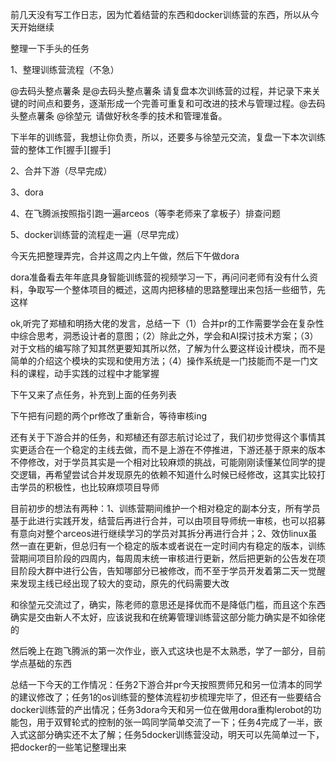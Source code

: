 前几天没有写工作日志，因为忙着结营的东西和docker训练营的东西，所以从今天开始继续

整理一下手头的任务

1、整理训练营流程（不急）

@去码头整点薯条 是@去码头整点薯条 请复盘本次训练营的过程，并记录下来关键的时间点和要务，逐渐形成一个完善可重复和可改进的技术与管理过程。@去码头整点薯条 @徐堃元  请做好秋冬季的技术和管理准备。

下半年的训练营，我想让你负责，所以，还要多与徐堃元交流，复盘一下本次训练营的整体工作[握手][握手]


2、合并下游（尽早完成）

3、dora

4、在飞腾派按照指引跑一遍arceos（等李老师来了拿板子）排查问题

5、docker训练营的流程走一遍（尽早完成）

今天先把整理弄完，合并这周之内上午做，然后下午做dora

dora准备看去年年底具身智能训练营的视频学习一下，再问问老师有没有什么资料，争取写一个整体项目的概述，这周内把移植的思路整理出来包括一些细节，先这样

ok,听完了郑植和明扬大佬的发言，总结一下（1）合并pr的工作需要学会在复杂性中综合思考，洞悉设计者的意图；（2）除此之外，学会和AI探讨技术方案；（3）对于文档的编写除了知其然更要知其所以然，了解为什么要这样设计模块，而不是简单的介绍这个模块的实现和使用方法；（4）操作系统是一门技能而不是一门文科的课程，动手实践的过程中才能掌握

下午又来了点任务，补充到上面的任务列表

下午把有问题的两个pr修改了重新合，等待审核ing

还有关于下游合并的任务，和郑植还有邵志航讨论过了，我们初步觉得这个事情其实更适合在一个稳定的主线去做，而不是上游在不停推进，下游还基于原来的版本不停修改，对于学员其实是一个相对比较麻烦的挑战，可能刚刚读懂某位同学的提交逻辑，再希望尝试合并发现原先的依赖不知道什么时候已经修改，这其实比较打击学员的积极性，也比较麻烦项目导师

目前初步的想法有两种：1、训练营期间维护一个相对稳定的副本分支，所有学员基于此进行实践开发，结营后再进行合并，可以由项目导师统一审核，也可以招募有意向对整个arceos进行继续学习的学员对其拆分再进行合并；2、效仿linux虽然一直在更新，但总归有一个稳定的版本或者说在一定时间内有稳定的版本，训练营期间项目阶段的四周内，每周周末统一审核进行更新，然后把更新的公告发在项目阶段大群中进行公告，告知哪部分已被修改，而不至于学员开发着第二天一觉醒来发现主线已经出现了较大的变动，原先的代码需要大改

和徐堃元交流过了，确实，陈老师的意思还是择优而不是降低门槛，而且这个东西确实是交由新人不太好，应该说我和在统筹管理训练营这部分能力确实是不如徐佬的

然后晚上在跑飞腾派的第一次作业，嵌入式这块也是不太熟悉，学了一部分，目前学点基础的东西

总结一下今天的工作情况：任务2下游合并pr今天按照贾师兄和另一位清本的同学的建议修改了；任务1的os训练营的整体流程初步梳理完毕了，但还有一些要结合docker训练营的产出情况；任务3dora今天和另一位在做用dora重构lerobot的功能包，用于双臂轮式的控制的张一鸣同学简单交流了一下；任务4完成了一半，嵌入式这部分确实还不太了解；任务5docker训练营没动，明天可以先简单过一下，把docker的一些笔记整理出来